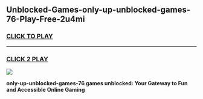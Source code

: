 
## Unblocked-Games-only-up-unblocked-games-76-Play-Free-2u4mi
<h3>
<a href="https://premium76.site?title=only-up-unblocked-games-76&ref=15A">CLICK TO PLAY</a></h3>
<hr>

<h3>
<a href="https://premium76.site?title=only-up-unblocked-games-76&ref=15A">CLICK 2 PLAY</a>
  
</h3>

<a href="https://premium76.site?title=only-up-unblocked-games-76&ref=15A"><img src="https://clearcache.store/games.png"></a>


**only-up-unblocked-games-76 games unblocked: Your Gateway to Fun and Accessible Online Gaming**
